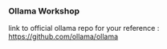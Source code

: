 ### Ollama Workshop
link to official ollama repo for your reference : https://github.com/ollama/ollama
